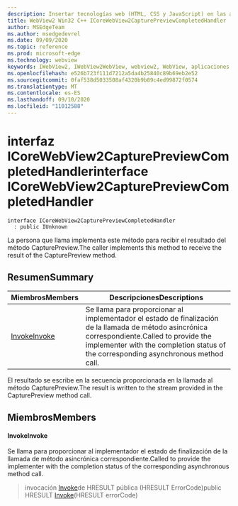 ```yaml
---
description: Insertar tecnologías web (HTML, CSS y JavaScript) en las aplicaciones nativas con el control Microsoft Edge WebView2
title: WebView2 Win32 C++ ICoreWebView2CapturePreviewCompletedHandler
author: MSEdgeTeam
ms.author: msedgedevrel
ms.date: 09/09/2020
ms.topic: reference
ms.prod: microsoft-edge
ms.technology: webview
keywords: IWebView2, IWebView2WebView, webview2, WebView, aplicaciones Win32, Win32, Edge, ICoreWebView2, ICoreWebView2Controller, control de explorador, HTML Edge, ICoreWebView2CapturePreviewCompletedHandler
ms.openlocfilehash: e526b723f111d7212a5da4b25840c89b69eb2e52
ms.sourcegitcommit: 0faf538d5033508af4320b9b89c4ed99872f0574
ms.translationtype: MT
ms.contentlocale: es-ES
ms.lasthandoff: 09/10/2020
ms.locfileid: "11012588"
---
```

# <span data-ttu-id="001dd-104">interfaz ICoreWebView2CapturePreviewCompletedHandler</span><span class="sxs-lookup"><span data-stu-id="001dd-104">interface ICoreWebView2CapturePreviewCompletedHandler</span></span> 

```
interface ICoreWebView2CapturePreviewCompletedHandler
  : public IUnknown
```

<span data-ttu-id="001dd-105">La persona que llama implementa este método para recibir el resultado del método CapturePreview.</span><span class="sxs-lookup"><span data-stu-id="001dd-105">The caller implements this method to receive the result of the CapturePreview method.</span></span>

## <span data-ttu-id="001dd-106">Resumen</span><span class="sxs-lookup"><span data-stu-id="001dd-106">Summary</span></span>

 <span data-ttu-id="001dd-107">Miembros</span><span class="sxs-lookup"><span data-stu-id="001dd-107">Members</span></span>                        | <span data-ttu-id="001dd-108">Descripciones</span><span class="sxs-lookup"><span data-stu-id="001dd-108">Descriptions</span></span>
--------------------------------|---------------------------------------------
[<span data-ttu-id="001dd-109">Invoke</span><span class="sxs-lookup"><span data-stu-id="001dd-109">Invoke</span></span>](#invoke) | <span data-ttu-id="001dd-110">Se llama para proporcionar al implementador el estado de finalización de la llamada de método asincrónica correspondiente.</span><span class="sxs-lookup"><span data-stu-id="001dd-110">Called to provide the implementer with the completion status of the corresponding asynchronous method call.</span></span>

<span data-ttu-id="001dd-111">El resultado se escribe en la secuencia proporcionada en la llamada al método CapturePreview.</span><span class="sxs-lookup"><span data-stu-id="001dd-111">The result is written to the stream provided in the CapturePreview method call.</span></span>

## <span data-ttu-id="001dd-112">Miembros</span><span class="sxs-lookup"><span data-stu-id="001dd-112">Members</span></span>

#### <span data-ttu-id="001dd-113">Invoke</span><span class="sxs-lookup"><span data-stu-id="001dd-113">Invoke</span></span> 

<span data-ttu-id="001dd-114">Se llama para proporcionar al implementador el estado de finalización de la llamada de método asincrónica correspondiente.</span><span class="sxs-lookup"><span data-stu-id="001dd-114">Called to provide the implementer with the completion status of the corresponding asynchronous method call.</span></span>

> <span data-ttu-id="001dd-115">invocación [Invoke](#invoke)de HRESULT pública (HRESULT ErrorCode)</span><span class="sxs-lookup"><span data-stu-id="001dd-115">public HRESULT [Invoke](#invoke)(HRESULT errorCode)</span></span>

